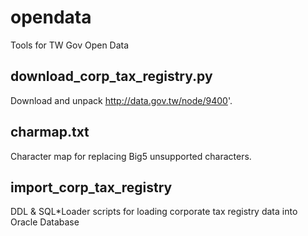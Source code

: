 # opendata
Tools for TW Gov Open Data

## download_corp_tax_registry.py
Download and unpack http://data.gov.tw/node/9400'.

## charmap.txt
Character map for replacing Big5 unsupported characters.

## import_corp_tax_registry
DDL & SQL*Loader scripts for loading corporate tax registry data into Oracle
Database
